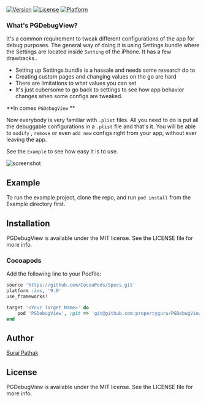 
<!-- 
[![CI Status](http://img.shields.io/travis/freesuraj/PGDebugView.svg?style=flat)](https://travis-ci.org/freesuraj/PGDebugView) -->
[![Version](https://img.shields.io/cocoapods/v/PGDebugView.svg?style=flat)](http://cocoapods.org/pods/PGDebugView)
[![License](https://img.shields.io/cocoapods/l/PGDebugView.svg?style=flat)](http://cocoapods.org/pods/PGDebugView)
[![Platform](https://img.shields.io/cocoapods/p/PGDebugView.svg?style=flat)](http://cocoapods.org/pods/PGDebugView)

### What's PGDebugView?

It's a common requirement to tweak different configurations of the app for debug purposes. The general way of doing it is using Settings.bundle where the Settings are located inside `Setting` of the iPhone. It has a few drawbacks..

- Setting up Settings.bundle is a hassale and needs some research do to 
- Creating custom pages and changing values on the go are hard
- There are limitations to what values you can set
- It's just cubersome to go back to settings to see how app behavior changes when some configs are tweaked.

**In comes `PGDebugView` **

Now everybody is very familiar with `.plist` files. All you need to do is put all the debuggable configurations in a `.plist` file and that's it. You will be able to `modify` , `remove` or even `add new` configs right from your app, without ever leaving the app.

See the `Example` to see how easy it is to use.


![screenshot](https://github.com/freesuraj/PGDebugView/blob/master/Resources/pgdebugview_gif.gif)

## Example

To run the example project, clone the repo, and run `pod install` from the Example directory first.

## Installation

PGDebugView is available under the MIT license. See the LICENSE file for more info. 

### Cocoapods
Add the following line to your Podfile:

```ruby
source 'https://github.com/CocoaPods/Specs.git'
platform :ios, '9.0'
use_frameworks!

target '<Your Target Name>' do
    pod 'PGDebugView', :git => 'git@github.com:propertyguru/PGDebugView.git', :branch=> 'master'
end
```

## Author

[Suraj Pathak](https://twitter.com/iOSCook)

## License

PGDebugView is available under the MIT license. See the LICENSE file for more info.


